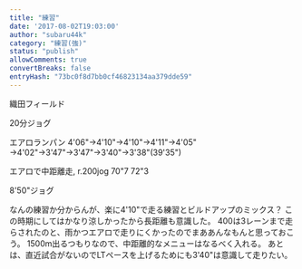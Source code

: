 ```yaml
---
title: "練習"
date: '2017-08-02T19:03:00'
author: "subaru44k"
category: "練習(強)"
status: "publish"
allowComments: true
convertBreaks: false
entryHash: "73bc0f8d7bb0cf46823134aa379dde59"
---
```

織田フィールド

20分ジョグ

エアロランパン
4'06"→4'10"→4'10"→4'11"→4'05"
→4'02"→3'47"→3'47"→3'40"→3'38"(39'35")

エアロで中距離走, r.200jog
70"7
72"3

8'50"ジョグ

なんの練習か分からんが、楽に4'10"で走る練習とビルドアップのミックス？
この時期にしてはかなり涼しかったから長距離も意識した。
400は3レーンまで走らされたのと、雨かつエアロで走りにくかったのでまああんなもんと思っておこう。
1500m出るつもりなので、中距離的なメニューはなるべく入れる。
あとは、直近試合がないのでLTペースを上げるためにも3'40"は意識して走りたい。
